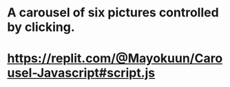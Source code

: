 # A carousel of six pictures controlled by clicking.

# https://replit.com/@Mayokuun/Carousel-Javascript#script.js
